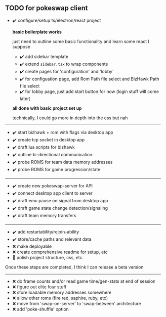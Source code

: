 ## TODO for pokeswap client
 - ✔️ configure/setup ts/electron/react project

    **basic boilerplate works**

    just need to outline some basic functionality and learn some react I suppose

    - ✔️ add sidebar template
    - ✔️ extend `sidebar.tsx` to wrap components
    - ✔️ create pages for 'configuration' and 'lobby'
    - ✔️ for configuation page, add Rom Path file select and BizHawk Path file select
    - ✔️ for lobby page, just add start button for now (login stuff will come later)

    **all done with basic project set up**

    technically, I could go more in depth into the css but nah
 ---

 - ✔️ start bizhawk + rom with flags via desktop app
 - ✔️ create tcp socket in desktop app
 - ✔️ draft lua scripts for bizhawk
 - ✔️ outline bi-directional communication
 - ✔️ probe ROMS for team data memory addresses
 - ✔️ probe ROMS for game progression/state

---

 - ✔️ create new pokeswap-server for API
 - ✔️ connect desktop app client to server
 - ✔️ draft emu pause on signal from desktop app
 - ✔️ draft game state change detection/signaling
 - ✔️ draft team memory transfers

---

 - ✔️ add restartability/rejoin-ability
 - ✔️ store/cache paths and relevant data
 - ❌ make deployable
 - ❌ create comprehensive readme for setup, etc
 - 📝 polish project structure, css, etc.

Once these steps are completed, I think I can release a beta version

---

 - ❌ do frame counts and/or read game time/gen-stats at end of session
 - ❌ figure out elite four stuff
 - ❌ store loadable memory addresses somewhere
 - ❌ allow other roms (fire red, saphire, ruby, etc)
 - ❌ move from 'swap-on-server' to 'swap-between' architecture
 - ❌ add 'poke-shuffle' option